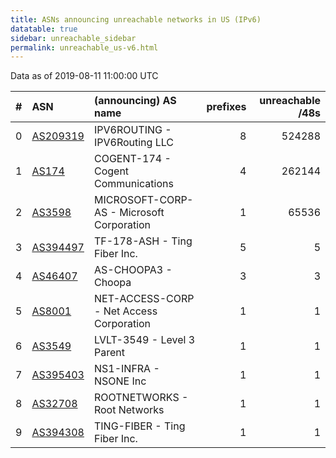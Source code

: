 ```yaml
---
title: ASNs announcing unreachable networks in US (IPv6)
datatable: true
sidebar: unreachable_sidebar
permalink: unreachable_us-v6.html
---
```


Data as of 2019-08-11 11:00:00 UTC


<div class="datatable-begin"></div>

|   # | ASN                                      | (announcing) AS name                      |   prefixes |   unreachable /48s |
|----:|:-----------------------------------------|:------------------------------------------|-----------:|-------------------:|
|   0 | [AS209319](unreachable_AS209319-v6.html) | IPV6ROUTING - IPV6Routing LLC             |          8 |             524288 |
|   1 | [AS174](unreachable_AS174-v6.html)       | COGENT-174 - Cogent Communications        |          4 |             262144 |
|   2 | [AS3598](unreachable_AS3598-v6.html)     | MICROSOFT-CORP-AS - Microsoft Corporation |          1 |              65536 |
|   3 | [AS394497](unreachable_AS394497-v6.html) | TF-178-ASH - Ting Fiber Inc.              |          5 |                  5 |
|   4 | [AS46407](unreachable_AS46407-v6.html)   | AS-CHOOPA3 - Choopa                       |          3 |                  3 |
|   5 | [AS8001](unreachable_AS8001-v6.html)     | NET-ACCESS-CORP - Net Access Corporation  |          1 |                  1 |
|   6 | [AS3549](unreachable_AS3549-v6.html)     | LVLT-3549 - Level 3 Parent                |          1 |                  1 |
|   7 | [AS395403](unreachable_AS395403-v6.html) | NS1-INFRA - NSONE Inc                     |          1 |                  1 |
|   8 | [AS32708](unreachable_AS32708-v6.html)   | ROOTNETWORKS - Root Networks              |          1 |                  1 |
|   9 | [AS394308](unreachable_AS394308-v6.html) | TING-FIBER - Ting Fiber Inc.              |          1 |                  1 |

<div class="datatable-end"></div>